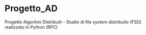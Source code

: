 # Progetto_AD
Progetto Algoritmi Distribuiti - Studio di file system distribuito (FSD) realizzato in Python (RPC)
